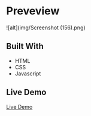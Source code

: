 # Preveview

![alt](img/Screenshot (156).png)

## Built With

- HTML
- CSS
- Javascript

## Live Demo

[Live Demo](https://jide-nna-guessing-game.netlify.app/)
